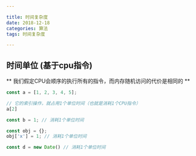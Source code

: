 ```yaml
---

title: 时间复杂度
date: 2018-12-18
categories: 算法
tags: 时间复杂度

---
```


##  时间单位 (基于cpu指令)

** 我们假定CPU会顺序的执行所有的指令，而内存随机访问的代价是相同的 **

```javascript
const a = [1, 2, 3, 4, 5];

// 它的索引操作，就占用1个单位时间（也就是消耗1个CPU指令）
a[2]

const b = 1; // 消耗1个单位时间

const obj = {};
obj['x'] = 1; // 消耗1个单位时间

const d = new Date() // 消耗1个单位时间

```
